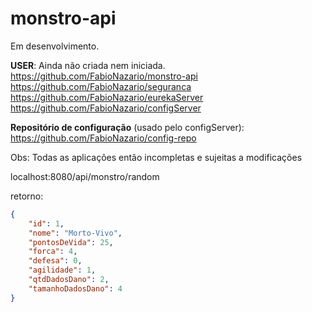 # monstro-api
Em desenvolvimento.

<b>USER</b>: Ainda não criada nem iniciada.<br>
https://github.com/FabioNazario/monstro-api <br>
https://github.com/FabioNazario/seguranca <br>
https://github.com/FabioNazario/eurekaServer <br>
https://github.com/FabioNazario/configServer <br>

**Repositório de configuração** (usado pelo configServer):<br>
https://github.com/FabioNazario/config-repo


Obs: Todas as aplicações então incompletas e sujeitas a modificações

localhost:8080/api/monstro/random

retorno:

```json
{
	"id": 1,
	"nome": "Morto-Vivo",
	"pontosDeVida": 25,
	"forca": 4,
	"defesa": 0,
	"agilidade": 1,
	"qtdDadosDano": 2,
  	"tamanhoDadosDano": 4
}
```

